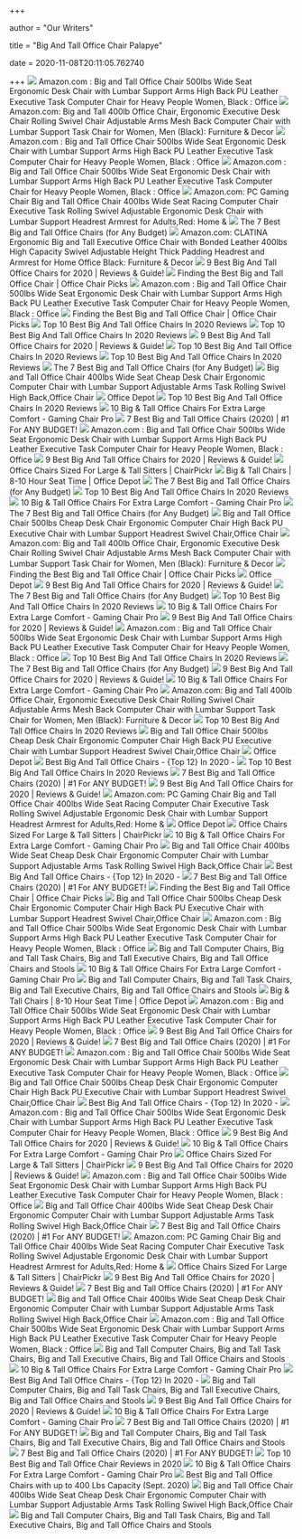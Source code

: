+++
        
author = "Our Writers"
        
title = "Big And Tall Office Chair Palapye"
        
date = 2020-11-08T20:11:05.762740
        
+++
[ ![](https://images-na.ssl-images-amazon.com/images/I/6140SrnyBVL._AC_SL1500_.jpg)](https://images-na.ssl-images-amazon.com/images/I/6140SrnyBVL._AC_SL1500_.jpg) Amazon.com : Big and Tall Office Chair 500lbs Wide Seat Ergonomic Desk Chair  with Lumbar Support Arms High Back PU Leather Executive Task Computer Chair  for Heavy People Women, Black : Office
[ ![](https://images-na.ssl-images-amazon.com/images/I/71smnafZy-L._AC_SL1500_.jpg)](https://images-na.ssl-images-amazon.com/images/I/71smnafZy-L._AC_SL1500_.jpg) Amazon.com: Big and Tall 400lb Office Chair, Ergonomic Executive Desk Chair  Rolling Swivel Chair Adjustable Arms Mesh Back Computer Chair with Lumbar  Support Task Chair for Women, Men (Black): Furniture & Decor
[ ![](https://m.media-amazon.com/images/I/61FHK-+4RGL._AC_SS350_.jpg)](https://m.media-amazon.com/images/I/61FHK-+4RGL._AC_SS350_.jpg) Amazon.com : Big and Tall Office Chair 500lbs Wide Seat Ergonomic Desk Chair  with Lumbar Support Arms High Back PU Leather Executive Task Computer Chair  for Heavy People Women, Black : Office
[ ![](https://m.media-amazon.com/images/I/61h8PXG8AQL._AC_SS350_.jpg)](https://m.media-amazon.com/images/I/61h8PXG8AQL._AC_SS350_.jpg) Amazon.com : Big and Tall Office Chair 500lbs Wide Seat Ergonomic Desk Chair  with Lumbar Support Arms High Back PU Leather Executive Task Computer Chair  for Heavy People Women, Black : Office
[ ![](https://images-na.ssl-images-amazon.com/images/I/61GbbpaV79L._AC_SL1500_.jpg)](https://images-na.ssl-images-amazon.com/images/I/61GbbpaV79L._AC_SL1500_.jpg) Amazon.com: PC Gaming Chair Big and Tall Office Chair 400lbs Wide Seat  Racing Computer Chair Executive Task Rolling Swivel Adjustable Ergonomic Desk  Chair with Lumbar Support Headrest Armrest for Adults,Red: Home &
[ ![](https://techguided.com/wp-content/uploads/2018/08/best-big-and-tall-office-chairs.jpg)](https://techguided.com/wp-content/uploads/2018/08/best-big-and-tall-office-chairs.jpg) The 7 Best Big and Tall Office Chairs (for Any Budget)
[ ![](https://images-na.ssl-images-amazon.com/images/I/61qh86Ass4L._AC_SL1500_.jpg)](https://images-na.ssl-images-amazon.com/images/I/61qh86Ass4L._AC_SL1500_.jpg) Amazon.com: CLATINA Ergonomic Big and Tall Executive Office Chair with  Bonded Leather 400lbs High Capacity Swivel Adjustable Height Thick Padding  Headrest and Armrest for Home Office Black: Furniture & Decor
[ ![](https://www.leaphomeward.com/wp-content/uploads/2019/11/NBF-Signature.jpg)](https://www.leaphomeward.com/wp-content/uploads/2019/11/NBF-Signature.jpg) 9 Best Big And Tall Office Chairs for 2020 | Reviews & Guide!
[ ![](https://m.media-amazon.com/images/I/41M4aNR-mpL.jpg)](https://m.media-amazon.com/images/I/41M4aNR-mpL.jpg) Finding the Best Big and Tall Office Chair | Office Chair Picks
[ ![](https://m.media-amazon.com/images/I/61i-XFqQE0L._AC_SS350_.jpg)](https://m.media-amazon.com/images/I/61i-XFqQE0L._AC_SS350_.jpg) Amazon.com : Big and Tall Office Chair 500lbs Wide Seat Ergonomic Desk Chair  with Lumbar Support Arms High Back PU Leather Executive Task Computer Chair  for Heavy People Women, Black : Office
[ ![](https://m.media-amazon.com/images/I/41ySglk3MYL.jpg)](https://m.media-amazon.com/images/I/41ySglk3MYL.jpg) Finding the Best Big and Tall Office Chair | Office Chair Picks
[ ![](https://images-na.ssl-images-amazon.com/images/I/61P%2BGD7MTkL._AC_SL500_.jpg)](https://images-na.ssl-images-amazon.com/images/I/61P%2BGD7MTkL._AC_SL500_.jpg) Top 10 Best Big And Tall Office Chairs In 2020 Reviews
[ ![](https://images-na.ssl-images-amazon.com/images/I/81qDZlj87iL._AC_SL500_.jpg)](https://images-na.ssl-images-amazon.com/images/I/81qDZlj87iL._AC_SL500_.jpg) Top 10 Best Big And Tall Office Chairs In 2020 Reviews
[ ![](https://www.leaphomeward.com/wp-content/uploads/2019/11/Serta-Mid-Back.jpg)](https://www.leaphomeward.com/wp-content/uploads/2019/11/Serta-Mid-Back.jpg) 9 Best Big And Tall Office Chairs for 2020 | Reviews & Guide!
[ ![](https://tinygrab.com/wp-content/uploads/2020/04/Best-Big-And-Tall-Office-Chairs.jpg)](https://tinygrab.com/wp-content/uploads/2020/04/Best-Big-And-Tall-Office-Chairs.jpg) Top 10 Best Big And Tall Office Chairs In 2020 Reviews
[ ![](https://images-na.ssl-images-amazon.com/images/I/81SOvTJC1pL._AC_SL500_.jpg)](https://images-na.ssl-images-amazon.com/images/I/81SOvTJC1pL._AC_SL500_.jpg) Top 10 Best Big And Tall Office Chairs In 2020 Reviews
[ ![](https://techguided.com/wp-content/uploads/2018/08/HON-Wave.jpg)](https://techguided.com/wp-content/uploads/2018/08/HON-Wave.jpg) The 7 Best Big and Tall Office Chairs (for Any Budget)
[ ![](http://ueeshop.ly200-cdn.com/u_file/UPAC/UPAC626/1811/products/11/f77ff9ede7.jpg.500x500.jpg)](http://ueeshop.ly200-cdn.com/u_file/UPAC/UPAC626/1811/products/11/f77ff9ede7.jpg.500x500.jpg) Big and Tall Office Chair 400lbs Wide Seat Cheap Desk Chair Ergonomic Computer  Chair with Lumbar Support Adjustable Arms Task Rolling Swivel High Back,Office  Chair
[ ![](https://media.officedepot.com/image/upload/b_rgb:FFFFFF,c_pad,dpr_1.0,f_auto,h_1333,q_auto,w_1000/c_pad,h_1333,w_1000/v1/products/436534/436534_p_workpro_15000_series_big_tall_high_back_chair?pgw=1&pgwact=1)](https://media.officedepot.com/image/upload/b_rgb:FFFFFF,c_pad,dpr_1.0,f_auto,h_1333,q_auto,w_1000/c_pad,h_1333,w_1000/v1/products/436534/436534_p_workpro_15000_series_big_tall_high_back_chair?pgw=1&pgwact=1) Office Depot
[ ![](https://images-na.ssl-images-amazon.com/images/I/71fhR9q3cHL._AC_SL500_.jpg)](https://images-na.ssl-images-amazon.com/images/I/71fhR9q3cHL._AC_SL500_.jpg) Top 10 Best Big And Tall Office Chairs In 2020 Reviews
[ ![](https://www.gamingchairpro.com/wp-content/uploads/2017/11/boss300.jpg)](https://www.gamingchairpro.com/wp-content/uploads/2017/11/boss300.jpg) 10 Big & Tall Office Chairs For Extra Large Comfort - Gaming Chair Pro
[ ![](https://www.wellnessgrit.com/wp-content/uploads/2019/05/Serta-664x1024.jpg)](https://www.wellnessgrit.com/wp-content/uploads/2019/05/Serta-664x1024.jpg) 7 Best Big and Tall Office Chairs (2020) | #1 For ANY BUDGET!
[ ![](https://m.media-amazon.com/images/S/aplus-media/vc/aae3ccf3-4ca8-40b9-9c04-17a07cbca801.__CR0,0,970,600_PT0_SX970_V1___.jpg)](https://m.media-amazon.com/images/S/aplus-media/vc/aae3ccf3-4ca8-40b9-9c04-17a07cbca801.__CR0,0,970,600_PT0_SX970_V1___.jpg) Amazon.com : Big and Tall Office Chair 500lbs Wide Seat Ergonomic Desk Chair  with Lumbar Support Arms High Back PU Leather Executive Task Computer Chair  for Heavy People Women, Black : Office
[ ![](https://www.leaphomeward.com/wp-content/uploads/2019/11/LA-Z-Boy-Delano.jpg)](https://www.leaphomeward.com/wp-content/uploads/2019/11/LA-Z-Boy-Delano.jpg) 9 Best Big And Tall Office Chairs for 2020 | Reviews & Guide!
[ ![](https://chairpickr.com/wp-content/uploads/2019/09/Best-Large-And-Tall-ChairPickr-alt.jpg)](https://chairpickr.com/wp-content/uploads/2019/09/Best-Large-And-Tall-ChairPickr-alt.jpg) Office Chairs Sized For Large & Tall Sitters | ChairPickr
[ ![](https://media.officedepot.com/images/t_search,f_auto/products/304574/Serta-Smart-Layers-Jennings-Big-And)](https://media.officedepot.com/images/t_search,f_auto/products/304574/Serta-Smart-Layers-Jennings-Big-And) Big & Tall Chairs | 8-10 Hour Seat Time | Office Depot
[ ![](https://techguided.com/wp-content/uploads/2018/08/Serta-Executive.jpg)](https://techguided.com/wp-content/uploads/2018/08/Serta-Executive.jpg) The 7 Best Big and Tall Office Chairs (for Any Budget)
[ ![](https://images-na.ssl-images-amazon.com/images/I/71qzPN4du9L._AC_SL500_.jpg)](https://images-na.ssl-images-amazon.com/images/I/71qzPN4du9L._AC_SL500_.jpg) Top 10 Best Big And Tall Office Chairs In 2020 Reviews
[ ![](https://www.gamingchairpro.com/wp-content/uploads/2018/04/Flash-Furniture-chair21.jpg)](https://www.gamingchairpro.com/wp-content/uploads/2018/04/Flash-Furniture-chair21.jpg) 10 Big & Tall Office Chairs For Extra Large Comfort - Gaming Chair Pro
[ ![](https://techguided.com/wp-content/uploads/2018/08/La-Z-Boy-Delano.jpg)](https://techguided.com/wp-content/uploads/2018/08/La-Z-Boy-Delano.jpg) The 7 Best Big and Tall Office Chairs (for Any Budget)
[ ![](http://ueeshop.ly200-cdn.com/u_file/UPAC/UPAC626/1912/products/13/7e33a7ab4f.jpg.500x500.jpg)](http://ueeshop.ly200-cdn.com/u_file/UPAC/UPAC626/1912/products/13/7e33a7ab4f.jpg.500x500.jpg) Big and Tall Office Chair 500lbs Cheap Desk Chair Ergonomic Computer Chair  High Back PU Executive Chair with Lumbar Support Headrest Swivel Chair,Office  Chair
[ ![](https://images-na.ssl-images-amazon.com/images/I/61iGBLFuf3L._AC_SL1010_.jpg)](https://images-na.ssl-images-amazon.com/images/I/61iGBLFuf3L._AC_SL1010_.jpg) Amazon.com: Big and Tall 400lb Office Chair, Ergonomic Executive Desk Chair  Rolling Swivel Chair Adjustable Arms Mesh Back Computer Chair with Lumbar  Support Task Chair for Women, Men (Black): Furniture & Decor
[ ![](https://m.media-amazon.com/images/I/31xkAXX2-7L.jpg)](https://m.media-amazon.com/images/I/31xkAXX2-7L.jpg) Finding the Best Big and Tall Office Chair | Office Chair Picks
[ ![](https://media.officedepot.com/image/upload/b_rgb:FFFFFF,c_pad,dpr_1.0,f_auto,h_533,q_auto,w_400/c_pad,h_533,w_400/v1/products/436534/436534_o07_workpro_15000_series_big_tall_high_back_chair?pgw=1)](https://media.officedepot.com/image/upload/b_rgb:FFFFFF,c_pad,dpr_1.0,f_auto,h_533,q_auto,w_400/c_pad,h_533,w_400/v1/products/436534/436534_o07_workpro_15000_series_big_tall_high_back_chair?pgw=1) Office Depot
[ ![](https://www.leaphomeward.com/wp-content/uploads/2019/11/Homall-Executive-Swivel.jpg)](https://www.leaphomeward.com/wp-content/uploads/2019/11/Homall-Executive-Swivel.jpg) 9 Best Big And Tall Office Chairs for 2020 | Reviews & Guide!
[ ![](https://techguided.com/wp-content/uploads/2018/08/Steelcase-Leap-Plus.jpg)](https://techguided.com/wp-content/uploads/2018/08/Steelcase-Leap-Plus.jpg) The 7 Best Big and Tall Office Chairs (for Any Budget)
[ ![](https://images-na.ssl-images-amazon.com/images/I/61-%2BpmSGgtL._AC_SL1010_.jpg)](https://images-na.ssl-images-amazon.com/images/I/61-%2BpmSGgtL._AC_SL1010_.jpg) Top 10 Best Big And Tall Office Chairs In 2020 Reviews
[ ![](https://www.gamingchairpro.com/wp-content/uploads/2018/01/bigntallpic-1-compressor-1.jpg)](https://www.gamingchairpro.com/wp-content/uploads/2018/01/bigntallpic-1-compressor-1.jpg) 10 Big & Tall Office Chairs For Extra Large Comfort - Gaming Chair Pro
[ ![](https://www.leaphomeward.com/wp-content/uploads/2019/11/Best-Big-and-Tall-Office-Chairs.png)](https://www.leaphomeward.com/wp-content/uploads/2019/11/Best-Big-and-Tall-Office-Chairs.png) 9 Best Big And Tall Office Chairs for 2020 | Reviews & Guide!
[ ![](https://m.media-amazon.com/images/I/71APmStHHQL._AC_UL400_.jpg)](https://m.media-amazon.com/images/I/71APmStHHQL._AC_UL400_.jpg) Amazon.com : Big and Tall Office Chair 500lbs Wide Seat Ergonomic Desk Chair  with Lumbar Support Arms High Back PU Leather Executive Task Computer Chair  for Heavy People Women, Black : Office
[ ![](https://images-na.ssl-images-amazon.com/images/I/61hdb-vQ8UL._AC_SL1010_.jpg)](https://images-na.ssl-images-amazon.com/images/I/61hdb-vQ8UL._AC_SL1010_.jpg) Top 10 Best Big And Tall Office Chairs In 2020 Reviews
[ ![](https://techguided.com/wp-content/uploads/2018/08/Flash-Furniture-Hercules.jpg)](https://techguided.com/wp-content/uploads/2018/08/Flash-Furniture-Hercules.jpg) The 7 Best Big and Tall Office Chairs (for Any Budget)
[ ![](https://www.leaphomeward.com/wp-content/uploads/2019/11/HM-Aeron.jpg)](https://www.leaphomeward.com/wp-content/uploads/2019/11/HM-Aeron.jpg) 9 Best Big And Tall Office Chairs for 2020 | Reviews & Guide!
[ ![](https://www.gamingchairpro.com/wp-content/uploads/2017/11/onespace.jpg)](https://www.gamingchairpro.com/wp-content/uploads/2017/11/onespace.jpg) 10 Big & Tall Office Chairs For Extra Large Comfort - Gaming Chair Pro
[ ![](https://m.media-amazon.com/images/I/81zUku8lNhL._AC_UL400_.jpg)](https://m.media-amazon.com/images/I/81zUku8lNhL._AC_UL400_.jpg) Amazon.com: Big and Tall 400lb Office Chair, Ergonomic Executive Desk Chair  Rolling Swivel Chair Adjustable Arms Mesh Back Computer Chair with Lumbar  Support Task Chair for Women, Men (Black): Furniture & Decor
[ ![](https://images-na.ssl-images-amazon.com/images/I/71h5JcN-W0L._AC_SL500_.jpg)](https://images-na.ssl-images-amazon.com/images/I/71h5JcN-W0L._AC_SL500_.jpg) Top 10 Best Big And Tall Office Chairs In 2020 Reviews
[ ![](http://ueeshop.ly200-cdn.com/u_file/UPAC/UPAC626/1811/products/14/e5466df8d5.jpg.500x500.jpg)](http://ueeshop.ly200-cdn.com/u_file/UPAC/UPAC626/1811/products/14/e5466df8d5.jpg.500x500.jpg) Big and Tall Office Chair 500lbs Cheap Desk Chair Ergonomic Computer Chair  High Back PU Executive Chair with Lumbar Support Headrest Swivel Chair,Office  Chair
[ ![](https://media.officedepot.com/image/upload/b_rgb:FFFFFF,c_pad,dpr_1.0,f_auto,h_533,q_auto,w_400/c_pad,h_533,w_400/v1/products/436534/436534_o05_workpro_15000_series_big_tall_high_back_chair?pgw=1)](https://media.officedepot.com/image/upload/b_rgb:FFFFFF,c_pad,dpr_1.0,f_auto,h_533,q_auto,w_400/c_pad,h_533,w_400/v1/products/436534/436534_o05_workpro_15000_series_big_tall_high_back_chair?pgw=1) Office Depot
[ ![](https://www.shabda.name/wp-content/uploads/2020/02/shabda.name_-1.jpg)](https://www.shabda.name/wp-content/uploads/2020/02/shabda.name_-1.jpg) Best Big And Tall Office Chairs - {Top 12} In 2020 -
[ ![](https://images-na.ssl-images-amazon.com/images/I/71fBIYDtiHL._AC_SL500_.jpg)](https://images-na.ssl-images-amazon.com/images/I/71fBIYDtiHL._AC_SL500_.jpg) Top 10 Best Big And Tall Office Chairs In 2020 Reviews
[ ![](https://www.wellnessgrit.com/wp-content/uploads/2019/05/Sadie-Big-and-Tall-Office-717x1024.jpg)](https://www.wellnessgrit.com/wp-content/uploads/2019/05/Sadie-Big-and-Tall-Office-717x1024.jpg) 7 Best Big and Tall Office Chairs (2020) | #1 For ANY BUDGET!
[ ![](https://www.leaphomeward.com/wp-content/uploads/2019/11/Songmics.jpg)](https://www.leaphomeward.com/wp-content/uploads/2019/11/Songmics.jpg) 9 Best Big And Tall Office Chairs for 2020 | Reviews & Guide!
[ ![](https://m.media-amazon.com/images/S/aplus-media/vc/a9c51132-d430-4def-b37b-fa3699550735.__CR0,0,300,300_PT0_SX300_V1___.jpg)](https://m.media-amazon.com/images/S/aplus-media/vc/a9c51132-d430-4def-b37b-fa3699550735.__CR0,0,300,300_PT0_SX300_V1___.jpg) Amazon.com: PC Gaming Chair Big and Tall Office Chair 400lbs Wide Seat  Racing Computer Chair Executive Task Rolling Swivel Adjustable Ergonomic Desk  Chair with Lumbar Support Headrest Armrest for Adults,Red: Home &
[ ![](https://media.officedepot.com/image/upload/b_rgb:FFFFFF,c_pad,dpr_1.0,f_auto,h_533,q_auto,w_400/c_pad,h_533,w_400/v1/products/436534/436534_o03_workpro_15000_series_big_tall_high_back_chair?pgw=1)](https://media.officedepot.com/image/upload/b_rgb:FFFFFF,c_pad,dpr_1.0,f_auto,h_533,q_auto,w_400/c_pad,h_533,w_400/v1/products/436534/436534_o03_workpro_15000_series_big_tall_high_back_chair?pgw=1) Office Depot
[ ![](https://chairpickr.com/wp-content/uploads/2019/09/Anada-Seat_Dark-Knight-Chair_Large_and_Tall_Picks-300x300.jpg)](https://chairpickr.com/wp-content/uploads/2019/09/Anada-Seat_Dark-Knight-Chair_Large_and_Tall_Picks-300x300.jpg) Office Chairs Sized For Large & Tall Sitters | ChairPickr
[ ![](https://www.gamingchairpro.com/wp-content/uploads/2017/03/ofm400.jpg)](https://www.gamingchairpro.com/wp-content/uploads/2017/03/ofm400.jpg) 10 Big & Tall Office Chairs For Extra Large Comfort - Gaming Chair Pro
[ ![](http://ueeshop.ly200-cdn.com/u_file/UPAC/UPAC626/1811/products/11/626f8fe72d.jpg.500x500.jpg)](http://ueeshop.ly200-cdn.com/u_file/UPAC/UPAC626/1811/products/11/626f8fe72d.jpg.500x500.jpg) Big and Tall Office Chair 400lbs Wide Seat Cheap Desk Chair Ergonomic Computer  Chair with Lumbar Support Adjustable Arms Task Rolling Swivel High Back,Office  Chair
[ ![](https://images-na.ssl-images-amazon.com/images/I/81K-oEPJY0L._SL1500_.jpg)](https://images-na.ssl-images-amazon.com/images/I/81K-oEPJY0L._SL1500_.jpg) Best Big And Tall Office Chairs - {Top 12} In 2020 -
[ ![](https://www.wellnessgrit.com/wp-content/uploads/2019/05/Herman-Miller-The-Aeron-1024x935.jpg)](https://www.wellnessgrit.com/wp-content/uploads/2019/05/Herman-Miller-The-Aeron-1024x935.jpg) 7 Best Big and Tall Office Chairs (2020) | #1 For ANY BUDGET!
[ ![](https://cdn.shortpixel.ai/client/q_glossy,ret_img,w_600/https://officechairpicks.com/wp-content/uploads/2020/07/Best-Big-And-Tall-Office-Chair.jpg)](https://cdn.shortpixel.ai/client/q_glossy,ret_img,w_600/https://officechairpicks.com/wp-content/uploads/2020/07/Best-Big-And-Tall-Office-Chair.jpg) Finding the Best Big and Tall Office Chair | Office Chair Picks
[ ![](http://ueeshop.ly200-cdn.com/u_file/UPAC/UPAC626/1811/products/14/37092e5bd3.jpg.500x500.jpg)](http://ueeshop.ly200-cdn.com/u_file/UPAC/UPAC626/1811/products/14/37092e5bd3.jpg.500x500.jpg) Big and Tall Office Chair 500lbs Cheap Desk Chair Ergonomic Computer Chair  High Back PU Executive Chair with Lumbar Support Headrest Swivel Chair,Office  Chair
[ ![](https://m.media-amazon.com/images/I/81CW+nwLO4L._AC_UL400_.jpg)](https://m.media-amazon.com/images/I/81CW+nwLO4L._AC_UL400_.jpg) Amazon.com : Big and Tall Office Chair 500lbs Wide Seat Ergonomic Desk Chair  with Lumbar Support Arms High Back PU Leather Executive Task Computer Chair  for Heavy People Women, Black : Office
[ ![](https://www.pluschairs.com/era/HR_3031.jpg)](https://www.pluschairs.com/era/HR_3031.jpg) Big and Tall Computer Chairs, Big and Tall Task Chairs, Big and Tall  Executive Chairs, Big and Tall Office Chairs and Stools
[ ![](https://www.gamingchairpro.com/wp-content/uploads/2018/10/TOPSKY1.jpg)](https://www.gamingchairpro.com/wp-content/uploads/2018/10/TOPSKY1.jpg) 10 Big & Tall Office Chairs For Extra Large Comfort - Gaming Chair Pro
[ ![](https://www.pluschairs.com/ergn/bariatric-chair.jpg)](https://www.pluschairs.com/ergn/bariatric-chair.jpg) Big and Tall Computer Chairs, Big and Tall Task Chairs, Big and Tall  Executive Chairs, Big and Tall Office Chairs and Stools
[ ![](https://media.officedepot.com/images/t_search,f_auto/products/8667202/WorkPro-9500XL-Series-Big-And-Tall)](https://media.officedepot.com/images/t_search,f_auto/products/8667202/WorkPro-9500XL-Series-Big-And-Tall) Big & Tall Chairs | 8-10 Hour Seat Time | Office Depot
[ ![](https://m.media-amazon.com/images/S/aplus-media/vc/11559d70-616d-41c2-8e79-a0dd3bbf9442.__CR0,0,300,300_PT0_SX300_V1___.jpg)](https://m.media-amazon.com/images/S/aplus-media/vc/11559d70-616d-41c2-8e79-a0dd3bbf9442.__CR0,0,300,300_PT0_SX300_V1___.jpg) Amazon.com : Big and Tall Office Chair 500lbs Wide Seat Ergonomic Desk Chair  with Lumbar Support Arms High Back PU Leather Executive Task Computer Chair  for Heavy People Women, Black : Office
[ ![](https://www.leaphomeward.com/wp-content/uploads/2019/11/Songmics-Thick-300x300.jpg)](https://www.leaphomeward.com/wp-content/uploads/2019/11/Songmics-Thick-300x300.jpg) 9 Best Big And Tall Office Chairs for 2020 | Reviews & Guide!
[ ![](https://www.wellnessgrit.com/wp-content/uploads/2019/05/Leap-Plus.jpg)](https://www.wellnessgrit.com/wp-content/uploads/2019/05/Leap-Plus.jpg) 7 Best Big and Tall Office Chairs (2020) | #1 For ANY BUDGET!
[ ![](https://m.media-amazon.com/images/I/81556XO4GcL._AC_UL400_.jpg)](https://m.media-amazon.com/images/I/81556XO4GcL._AC_UL400_.jpg) Amazon.com : Big and Tall Office Chair 500lbs Wide Seat Ergonomic Desk Chair  with Lumbar Support Arms High Back PU Leather Executive Task Computer Chair  for Heavy People Women, Black : Office
[ ![](http://ueeshop.ly200-cdn.com/u_file/UPAC/UPAC626/1811/products/14/07f56ece98.jpg.500x500.jpg)](http://ueeshop.ly200-cdn.com/u_file/UPAC/UPAC626/1811/products/14/07f56ece98.jpg.500x500.jpg) Big and Tall Office Chair 500lbs Cheap Desk Chair Ergonomic Computer Chair  High Back PU Executive Chair with Lumbar Support Headrest Swivel Chair,Office  Chair
[ ![](https://images-na.ssl-images-amazon.com/images/I/71t2UXYqEdL._SL1500_.jpg)](https://images-na.ssl-images-amazon.com/images/I/71t2UXYqEdL._SL1500_.jpg) Best Big And Tall Office Chairs - {Top 12} In 2020 -
[ ![](https://m.media-amazon.com/images/I/71TJmIyIHFL._AC_UL400_.jpg)](https://m.media-amazon.com/images/I/71TJmIyIHFL._AC_UL400_.jpg) Amazon.com : Big and Tall Office Chair 500lbs Wide Seat Ergonomic Desk Chair  with Lumbar Support Arms High Back PU Leather Executive Task Computer Chair  for Heavy People Women, Black : Office
[ ![](https://www.leaphomeward.com/wp-content/uploads/2019/11/HERCULEs-1024x1024.jpg)](https://www.leaphomeward.com/wp-content/uploads/2019/11/HERCULEs-1024x1024.jpg) 9 Best Big And Tall Office Chairs for 2020 | Reviews & Guide!
[ ![](https://www.gamingchairpro.com/wp-content/uploads/2017/11/office-factor.jpg)](https://www.gamingchairpro.com/wp-content/uploads/2017/11/office-factor.jpg) 10 Big & Tall Office Chairs For Extra Large Comfort - Gaming Chair Pro
[ ![](https://ws-na.amazon-adsystem.com/widgets/q?_encoding=UTF8&ASIN=B072JQD6QY&Format=_SL250_&ID=AsinImage&MarketPlace=US&ServiceVersion=20070822&WS=1&tag=chairpickr-20&language=en_US)](https://ws-na.amazon-adsystem.com/widgets/q?_encoding=UTF8&ASIN=B072JQD6QY&Format=_SL250_&ID=AsinImage&MarketPlace=US&ServiceVersion=20070822&WS=1&tag=chairpickr-20&language=en_US) Office Chairs Sized For Large & Tall Sitters | ChairPickr
[ ![](https://www.leaphomeward.com/wp-content/uploads/2019/11/SteelCase-Leap.png)](https://www.leaphomeward.com/wp-content/uploads/2019/11/SteelCase-Leap.png) 9 Best Big And Tall Office Chairs for 2020 | Reviews & Guide!
[ ![](https://images-na.ssl-images-amazon.com/images/I/61uQjk1qs7L._AC_UL160_SR160,160_.jpg)](https://images-na.ssl-images-amazon.com/images/I/61uQjk1qs7L._AC_UL160_SR160,160_.jpg) Amazon.com : Big and Tall Office Chair 500lbs Wide Seat Ergonomic Desk Chair  with Lumbar Support Arms High Back PU Leather Executive Task Computer Chair  for Heavy People Women, Black : Office
[ ![](http://ueeshop.ly200-cdn.com/u_file/UPAC/UPAC626/1811/products/11/dbf6cbbf3f.jpg.500x500.jpg)](http://ueeshop.ly200-cdn.com/u_file/UPAC/UPAC626/1811/products/11/dbf6cbbf3f.jpg.500x500.jpg) Big and Tall Office Chair 400lbs Wide Seat Cheap Desk Chair Ergonomic Computer  Chair with Lumbar Support Adjustable Arms Task Rolling Swivel High Back,Office  Chair
[ ![](https://www.wellnessgrit.com/wp-content/uploads/2019/05/350-pound-Weight-Capacity-640x1024.jpg)](https://www.wellnessgrit.com/wp-content/uploads/2019/05/350-pound-Weight-Capacity-640x1024.jpg) 7 Best Big and Tall Office Chairs (2020) | #1 For ANY BUDGET!
[ ![](https://images-na.ssl-images-amazon.com/images/I/61oQKMFqydL._AC_UL320_SR214,320_.jpg)](https://images-na.ssl-images-amazon.com/images/I/61oQKMFqydL._AC_UL320_SR214,320_.jpg) Amazon.com: PC Gaming Chair Big and Tall Office Chair 400lbs Wide Seat  Racing Computer Chair Executive Task Rolling Swivel Adjustable Ergonomic Desk  Chair with Lumbar Support Headrest Armrest for Adults,Red: Home &
[ ![](https://ws-na.amazon-adsystem.com/widgets/q?_encoding=UTF8&ASIN=B00GBUPZ6W&Format=_SL250_&ID=AsinImage&MarketPlace=US&ServiceVersion=20070822&WS=1&tag=chairpickr-20&language=en_US)](https://ws-na.amazon-adsystem.com/widgets/q?_encoding=UTF8&ASIN=B00GBUPZ6W&Format=_SL250_&ID=AsinImage&MarketPlace=US&ServiceVersion=20070822&WS=1&tag=chairpickr-20&language=en_US) Office Chairs Sized For Large & Tall Sitters | ChairPickr
[ ![](https://www.leaphomeward.com/wp-content/uploads/2019/11/Herman-Miller-Aeron-Chair-new-1024x583.jpg)](https://www.leaphomeward.com/wp-content/uploads/2019/11/Herman-Miller-Aeron-Chair-new-1024x583.jpg) 9 Best Big And Tall Office Chairs for 2020 | Reviews & Guide!
[ ![](https://www.wellnessgrit.com/wp-content/uploads/2019/05/DxRacer-TAnk.png)](https://www.wellnessgrit.com/wp-content/uploads/2019/05/DxRacer-TAnk.png) 7 Best Big and Tall Office Chairs (2020) | #1 For ANY BUDGET!
[ ![](http://ueeshop.ly200-cdn.com/u_file/UPAC/UPAC626/1811/products/11/5ed8c06831.jpg.500x500.jpg)](http://ueeshop.ly200-cdn.com/u_file/UPAC/UPAC626/1811/products/11/5ed8c06831.jpg.500x500.jpg) Big and Tall Office Chair 400lbs Wide Seat Cheap Desk Chair Ergonomic Computer  Chair with Lumbar Support Adjustable Arms Task Rolling Swivel High Back,Office  Chair
[ ![](https://images-na.ssl-images-amazon.com/images/I/712qSvffXqL._AC_UL320_SR206,320_.jpg)](https://images-na.ssl-images-amazon.com/images/I/712qSvffXqL._AC_UL320_SR206,320_.jpg) Amazon.com : Big and Tall Office Chair 500lbs Wide Seat Ergonomic Desk Chair  with Lumbar Support Arms High Back PU Leather Executive Task Computer Chair  for Heavy People Women, Black : Office
[ ![](https://www.pluschairs.com/ergocentric/BariatricTask07.jpg)](https://www.pluschairs.com/ergocentric/BariatricTask07.jpg) Big and Tall Computer Chairs, Big and Tall Task Chairs, Big and Tall  Executive Chairs, Big and Tall Office Chairs and Stools
[ ![](https://www.gamingchairpro.com/wp-content/uploads/2017/11/steelchase.jpg)](https://www.gamingchairpro.com/wp-content/uploads/2017/11/steelchase.jpg) 10 Big & Tall Office Chairs For Extra Large Comfort - Gaming Chair Pro
[ ![](https://images-na.ssl-images-amazon.com/images/I/61GHxV6Tt7L._SL1000_.jpg)](https://images-na.ssl-images-amazon.com/images/I/61GHxV6Tt7L._SL1000_.jpg) Best Big And Tall Office Chairs - {Top 12} In 2020 -
[ ![](https://www.pluschairs.com/ergn/b2503-email_200x200.jpg)](https://www.pluschairs.com/ergn/b2503-email_200x200.jpg) Big and Tall Computer Chairs, Big and Tall Task Chairs, Big and Tall  Executive Chairs, Big and Tall Office Chairs and Stools
[ ![](https://www.leaphomeward.com/wp-content/uploads/2020/04/Herman-Miller-Embody-Chair-Current.png/)](https://www.leaphomeward.com/wp-content/uploads/2020/04/Herman-Miller-Embody-Chair-Current.png/) 9 Best Big And Tall Office Chairs for 2020 | Reviews & Guide!
[ ![](https://www.gamingchairpro.com/wp-content/uploads/2017/03/space301.png)](https://www.gamingchairpro.com/wp-content/uploads/2017/03/space301.png) 10 Big & Tall Office Chairs For Extra Large Comfort - Gaming Chair Pro
[ ![](https://www.wellnessgrit.com/wp-content/uploads/2019/05/Office-Chair-And-Man-245x300.jpg)](https://www.wellnessgrit.com/wp-content/uploads/2019/05/Office-Chair-And-Man-245x300.jpg) 7 Best Big and Tall Office Chairs (2020) | #1 For ANY BUDGET!
[ ![](https://www.pluschairs.com/era/0009_Newport-Char.jpg)](https://www.pluschairs.com/era/0009_Newport-Char.jpg) Big and Tall Computer Chairs, Big and Tall Task Chairs, Big and Tall  Executive Chairs, Big and Tall Office Chairs and Stools
[ ![](https://www.wellnessgrit.com/wp-content/uploads/2019/05/Aerons-Design-1024x768.jpg)](https://www.wellnessgrit.com/wp-content/uploads/2019/05/Aerons-Design-1024x768.jpg) 7 Best Big and Tall Office Chairs (2020) | #1 For ANY BUDGET!
[ ![](https://theluxurychairs.com/wp-content/uploads/2019/02/best-office-chair-under-100-370x297.jpg)](https://theluxurychairs.com/wp-content/uploads/2019/02/best-office-chair-under-100-370x297.jpg) Top 10 Best Big and Tall Office Chair Reviews in 2020
[ ![](https://www.gamingchairpro.com/wp-content/uploads/2017/11/viva300.jpg)](https://www.gamingchairpro.com/wp-content/uploads/2017/11/viva300.jpg) 10 Big & Tall Office Chairs For Extra Large Comfort - Gaming Chair Pro
[ ![](https://hustlemodeon.com/wp-content/uploads/2018/08/best-big-and-tall-office-chairs.jpg)](https://hustlemodeon.com/wp-content/uploads/2018/08/best-big-and-tall-office-chairs.jpg) Best Big and Tall Office Chairs with up to 400 Lbs Capacity (Sept. 2020)
[ ![](http://ueeshop.ly200-cdn.com/u_file/UPAC/UPAC626/1811/products/11/ca18359b4f.jpg.500x500.jpg)](http://ueeshop.ly200-cdn.com/u_file/UPAC/UPAC626/1811/products/11/ca18359b4f.jpg.500x500.jpg) Big and Tall Office Chair 400lbs Wide Seat Cheap Desk Chair Ergonomic Computer  Chair with Lumbar Support Adjustable Arms Task Rolling Swivel High Back,Office  Chair
[ ![](https://www.pluschairs.com/ofm/bariatric_executive_chair_pcb-711.jpg)](https://www.pluschairs.com/ofm/bariatric_executive_chair_pcb-711.jpg) Big and Tall Computer Chairs, Big and Tall Task Chairs, Big and Tall  Executive Chairs, Big and Tall Office Chairs and Stools
